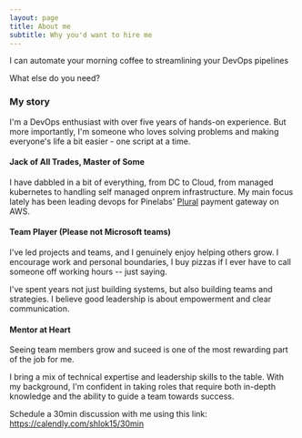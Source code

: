 ```yaml
---
layout: page
title: About me
subtitle: Why you'd want to hire me
---
```


I can automate your morning coffee to streamlining your DevOps pipelines

What else do you need?

### My story

I'm a DevOps enthusiast with over five years of hands-on experience. But more importantly, I'm someone who loves solving problems and making everyone's life a bit easier - one script at a time.

#### Jack of All Trades, Master of Some

I have dabbled in a bit of everything, from DC to Cloud, from managed kubernetes to handling self managed onprem infrastructure. My main focus lately has been leading devops for Pinelabs' [Plural](https://www.pluralonline.com) payment gateway on AWS.

#### Team Player (Please not Microsoft teams)

I've led projects and teams, and I genuinely enjoy helping others grow. I encourage work and personal boundaries, I buy pizzas if I ever have to call someone off working hours  -- just saying.

I've spent years not just building systems, but also building teams and strategies. I believe good leadership is about empowerment and clear communication.

#### Mentor at Heart 
Seeing team members grow and suceed is one of the most rewarding part of the job for me.

I bring a mix of technical expertise and leadership skills to the table. With my background, I'm confident in taking roles that require both in-depth knowledge and the ability to guide a team towards success.

Schedule a 30min discussion with me using this link: https://calendly.com/shlok15/30min

